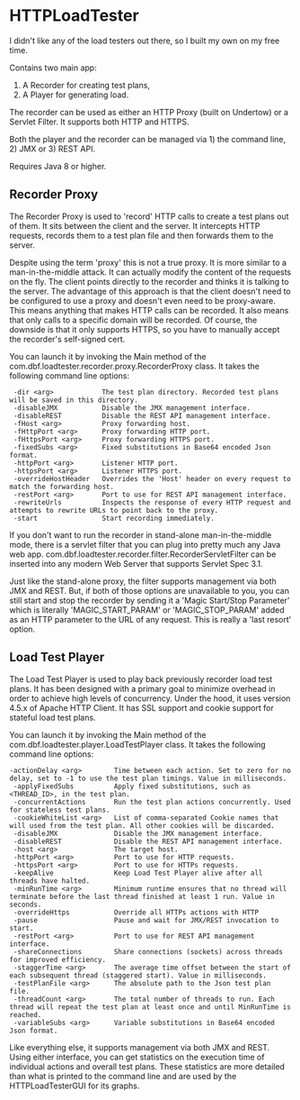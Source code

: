 # HTTPLoadTester

I didn't like any of the load testers out there, so I built my own on my free time.

Contains two main app:
1) A Recorder for creating test plans,
2) A Player for generating load.

The recorder can be used as either an HTTP Proxy (built on Undertow) or a Servlet Filter. It supports both HTTP and HTTPS.

Both the player and the recorder can be managed via 1) the command line, 2) JMX or 3) REST API.

Requires Java 8 or higher.

## Recorder Proxy

The Recorder Proxy is used to 'record' HTTP calls to create a test plans out of them. It sits between the client and the server. It intercepts HTTP requests, records them to a test plan file and then forwards them to the server. 

Despite using the term 'proxy' this is not a true proxy. It is more similar to a man-in-the-middle attack. It can actually modify the content of the requests on the fly. The client points directly to the recorder and thinks it is talking to the server. The advantage of this approach is that the client doesn't need to be configured to use a proxy and doesn't even need to be proxy-aware. This means anything that makes HTTP calls can be recorded. It also means that only calls to a specific domain will be recorded. Of course, the downside is that it only supports HTTPS, so you have to manually accept the recorder's self-signed cert.

You can launch it by invoking the Main method of the com.dbf.loadtester.recorder.proxy.RecorderProxy class. It takes the following command line options:

```
 -dir <arg>            The test plan directory. Recorded test plans will be saved in this directory.
 -disableJMX           Disable the JMX management interface.
 -disableREST          Disable the REST API management interface.
 -fHost <arg>          Proxy forwarding host.
 -fHttpPort <arg>      Proxy forwarding HTTP port.
 -fHttpsPort <arg>     Proxy forwarding HTTPS port.
 -fixedSubs <arg>      Fixed substitutions in Base64 encoded Json format.
 -httpPort <arg>       Listener HTTP port.
 -httpsPort <arg>      Listener HTTPS port.
 -overrideHostHeader   Overrides the 'Host' header on every request to match the forwarding host.
 -restPort <arg>       Port to use for REST API management interface.
 -rewriteUrls          Inspects the response of every HTTP request and attempts to rewrite URLs to point back to the proxy.
 -start                Start recording immediately.
 ```

If you don't want to run the recorder in stand-alone man-in-the-middle mode, there is a servlet filter that you can plug into pretty much any Java web app. com.dbf.loadtester.recorder.filter.RecorderServletFilter can be inserted into any modern Web Server that supports Servlet Spec 3.1. 

Just like the stand-alone proxy, the filter supports management via both JMX and REST. But, if both of those options are unavailable to you, you can still start and stop the recorder by sending it a 'Magic Start/Stop Parameter' which is literally 'MAGIC_START_PARAM' or 'MAGIC_STOP_PARAM' added as an HTTP parameter to the URL of any request. This is really a 'last resort' option. 

## Load Test Player

The Load Test Player is used to play back previously recorder load test plans. It has been designed with a primary goal to minimize overhead in order to achieve high levels of concurrency. Under the hood, it uses version 4.5.x of Apache HTTP Client. It has SSL support and cookie support for stateful load test plans.   

You can launch it by invoking the Main method of the com.dbf.loadtester.player.LoadTestPlayer class. It takes the following command line options:

```
-actionDelay <arg>        Time between each action. Set to zero for no delay, set to -1 to use the test plan timings. Value in milliseconds.
 -applyFixedSubs          Apply fixed substitutions, such as <THREAD_ID>, in the test plan.
 -concurrentActions       Run the test plan actions concurrently. Used for stateless test plans.
 -cookieWhiteList <arg>   List of comma-separated Cookie names that will used from the test plan. All other cookies will be discarded.
 -disableJMX              Disable the JMX management interface.
 -disableREST             Disable the REST API management interface.
 -host <arg>              The target host.
 -httpPort <arg>          Port to use for HTTP requests.
 -httpsPort <arg>         Port to use for HTTPs requests.
 -keepAlive               Keep Load Test Player alive after all threads have halted.
 -minRunTime <arg>        Minimum runtime ensures that no thread will terminate before the last thread finished at least 1 run. Value in seconds.
 -overrideHttps           Override all HTTPs actions with HTTP
 -pause                   Pause and wait for JMX/REST invocation to start.
 -restPort <arg>          Port to use for REST API management interface.
 -shareConnections        Share connections (sockets) across threads for improved efficiency.
 -staggerTime <arg>       The average time offset between the start of each subsequent thread (staggered start). Value in milliseconds.
 -testPlanFile <arg>      The absolute path to the Json test plan file.
 -threadCount <arg>       The total number of threads to run. Each thread will repeat the test plan at least once and until MinRunTime is reached.
 -variableSubs <arg>      Variable substitutions in Base64 encoded Json format.
 ```
 
 Like everything else, it supports management via both JMX and REST. Using either interface, you can get statistics on the execution time of individual actions and overall test plans. These statistics are more detailed than what is printed to the command line and are used by the HTTPLoadTesterGUI for its graphs.
